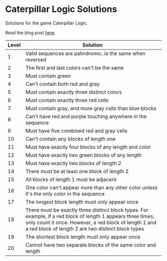# Caterpillar Logic Solutions
Solutions for the game Caterpillar Logic.

Read the blog post [here](https://montyflatts.com/caterpillar-logic/).

Level | Solution
--- | --- 
1 | Valid sequences are palindromic, ie the same when reversed
2 | The first and last colors can't be the same
3 | Must contain green
4 | Can't contain both red and gray
5 | Must contain exactly three distinct colors
6 | Must contain exactly three red cells
7 | Must contain gray, and more gray cells than blue blocks
8 | Can't have red and purple touching anywhere in the sequence
9 | Must have five combined red and gray cells
10 | Can't contain any blocks of length one
11 | Must have exactly four blocks of any length and color
12 | Must have exactly two green blocks of any length 
13 | Must have exactly two blocks of length 2
14 | There must be at least one block of length 2
15 | All blocks of length 1 must be adjacent
16 | One color can't appear more than any other color unless it's the only color in the sequence
17 | The longest block length must only appear once
18 | There must be exactly three distinct block types. For example, if a red block of length 1 appears three times, only count it once. However, a red block of length 1 and a red block of length 2 are two distinct block types
19 | The shortest block length must only appear once
20 | Cannot have two separate blocks of the same color and length 
